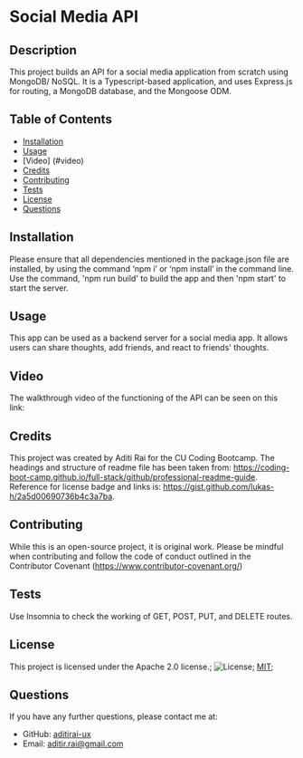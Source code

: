 # Social Media API

## Description

This project builds an API for a social media application from scratch using MongoDB/ NoSQL. It is a Typescript-based application, and uses Express.js for routing, a MongoDB database, and the Mongoose ODM.

## Table of Contents

- [Installation](#installation)
- [Usage](#usage)
- [Video] (#video)
- [Credits](#credits)
- [Contributing](#contributing)
- [Tests](#tests)
- [License](#license)
- [Questions](#questions)

## Installation

Please ensure that all dependencies mentioned in the package.json file are installed, by using the command ‘npm i’ or ‘npm install’ in the command line. Use the command, 'npm run build' to build the app and then 'npm start' to start the server.

## Usage

This app can be used as a backend server for a social media app. It allows users can share thoughts, add friends, and react to friends' thoughts.

## Video

The walkthrough video of the functioning of the API can be seen on this link:

## Credits

This project was created by Aditi Rai for the CU Coding Bootcamp. The headings and structure of readme file has been taken from: https://coding-boot-camp.github.io/full-stack/github/professional-readme-guide. Reference for license badge and links is: https://gist.github.com/lukas-h/2a5d00690736b4c3a7ba.

## Contributing

While this is an open-source project, it is original work. Please be mindful when contributing and follow the code of conduct outlined in the Contributor Covenant (https://www.contributor-covenant.org/)

## Tests

Use Insomnia to check the working of GET, POST, PUT, and DELETE routes.

## License

This project is licensed under the Apache 2.0 license.;
![License](https://img.shields.io/badge/License-MIT-yellow.svg);
[MIT](https://opensource.org/licenses/MIT);

## Questions

If you have any further questions, please contact me at:

- GitHub: [aditirai-ux](https://github.com/aditirai-ux)
- Email: aditir.rai@gmail.com
